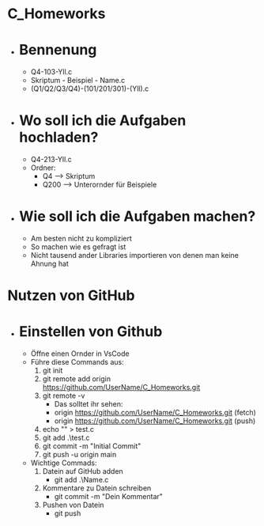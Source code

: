 # C_Homeworks
* # Bennenung
    * Q4-103-Yll.c 
    + Skriptum     - Beispiel    - Name.c
    * (Q1/Q2/Q3/Q4)-(101/201/301)-(Yll).c
* # Wo soll ich die Aufgaben hochladen?
    + Q4-213-Yll.c

    * Ordner:
        * Q4 --> Skriptum
        + Q200 --> Unterornder für Beispiele
* # Wie soll ich die Aufgaben machen?
    + Am besten nicht zu kompliziert
    * So machen wie es gefragt ist 
    + Nicht tausend ander Libraries importieren von denen man keine Ahnung hat

# Nutzen von GitHub

* # Einstellen von Github
    + Öffne einen Ornder in VsCode
    * Führe diese Commands aus:
       1. git init
       1. git remote add origin https://github.com/UserName/C_Homeworks.git
       1. git remote -v
            * Das solltet ihr sehen:
            + origin  https://github.com/UserName/C_Homeworks.git (fetch)
            + origin  https://github.com/UserName/C_Homeworks.git (push)
        1. echo "" > test.c
        1. git add .\test.c
        1. git commit -m "Initial Commit"
        1. git push -u origin main
    
    + Wichtige Commads:
        1. Datein auf GitHub adden
            * git add .\Name.c
        2. Kommentare zu Datein schreiben
            * git commit -m "Dein Kommentar"
        3. Pushen von Datein 
            * git push
